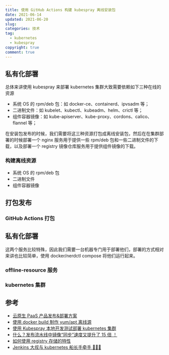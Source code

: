 ```yaml
---
title: 使用 GitHub Actions 构建 kubespray 离线安装包
date: 2021-06-14
updated: 2021-06-20
slug:
categories: 技术
tag:
  - kubernetes
  - kubespray
copyright: true
comment: true
---
```


## 私有化部署

总体来讲使用 kubespray 来部署 kubernetes 集群大致需要依赖如下三种在线的资源

- 系统 OS 的 rpm/deb 包：如 docker-ce、containerd、ipvsadm 等；
- 二进制文件：如 kubelet、kubectl、kubeadm、helm、crictl 等；
- 组件容器镜像：如 kube-apiserver、kube-proxy、cordons、calico、flannel 等；

在安装包发布的时候，我们需要将这三种资源打包成离线安装包，然后在在集群部署的时候部署一个 nginx 服务用于提供一些 rpm/deb 包和一些二进制文件的下载，以及部署一个 registry 镜像仓库服务用于提供组件镜像的下载。

### 构建离线资源

- 系统 OS 的 rpm/deb 包
- 二进制文件
- 组件容器镜像

## 打包发布



### GitHub Actions 打包

## 私有化部署

这两个服务比较特殊，因此我们需要一台机器专门用于部署他们，部署的方式相对来讲也比较简单，使用 docker/nerdctl compose 将他们运行起来。

### offline-resource 服务

### kubernetes 集群

## 参考

- [云原生 PaaS 产品发布&部署方案](https://blog.k8s.li/pass-platform-release.html)
- [使用 docker build 制作 yum/apt 离线源](https://blog.k8s.li/make-offline-mirrors.html)
- [使用 Kubespray 本地开发测试部署 kubernetes 集群](https://blog.k8s.li/deploy-k8s-by-kubespray.html)
- [什么？发布流水线中镜像“同步”速度又提升了 15 倍 ！](https://blog.k8s.li/select-registry-images.html)
- [如何使用 registry 存储的特性](https://blog.k8s.li/skopeo-to-registry.html)
- [Jenkins 大叔与 kubernetes 船长手牵手 🧑‍🤝‍🧑](https://blog.k8s.li/jenkins-with-kubernetes.html)
